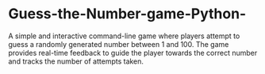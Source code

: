 # Guess-the-Number-game-Python-
A simple and interactive command-line game where players attempt to guess a randomly generated number between 1 and 100. The game provides real-time feedback to guide the player towards the correct number and tracks the number of attempts taken.

